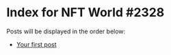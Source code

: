 # Index for NFT World #2328
Posts will be displayed in the order below:

- [Your first post](./001-first.md)

